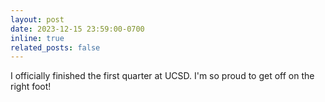 ```yaml
---
layout: post
date: 2023-12-15 23:59:00-0700
inline: true
related_posts: false
---
```


I officially finished the first quarter at UCSD. I'm so proud to get off on the right foot!